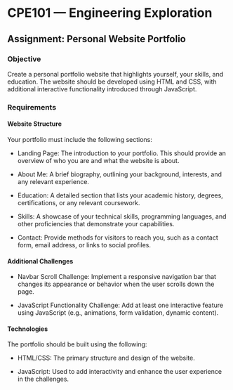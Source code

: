 # CPE101 — Engineering Exploration

## Assignment: Personal Website Portfolio

### Objective

Create a personal portfolio website that highlights yourself, your skills, and education. The website should be developed using HTML and CSS, with additional interactive functionality introduced through JavaScript.

### Requirements

#### Website Structure

Your portfolio must include the following sections:

- Landing Page: The introduction to your portfolio. This should provide an overview of who you are and what the website is about.

- About Me: A brief biography, outlining your background, interests, and any relevant experience.

- Education: A detailed section that lists your academic history, degrees, certifications, or any relevant coursework.

- Skills: A showcase of your technical skills, programming languages, and other proficiencies that demonstrate your capabilities.

- Contact: Provide methods for visitors to reach you, such as a contact form, email address, or links to social profiles.

#### Additional Challenges

- Navbar Scroll Challenge: Implement a responsive navigation bar that changes its appearance or behavior when the user scrolls down the page.

- JavaScript Functionality Challenge: Add at least one interactive feature using JavaScript (e.g., animations, form validation, dynamic content).

#### Technologies

The portfolio should be built using the following:

- HTML/CSS: The primary structure and design of the website.

- JavaScript: Used to add interactivity and enhance the user experience in the challenges.
